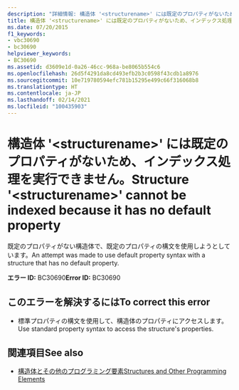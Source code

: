 ```yaml
---
description: "詳細情報: 構造体 '<structurename>' には既定のプロパティがないため、インデックス処理を実行できません"
title: 構造体 '<structurename>' には既定のプロパティがないため、インデックス処理を実行できません。
ms.date: 07/20/2015
f1_keywords:
- vbc30690
- bc30690
helpviewer_keywords:
- BC30690
ms.assetid: d3609e1d-0a26-46cc-968a-be8065b554c6
ms.openlocfilehash: 26d5f4291da8cd493efb2b3c0598f43cdb1a8976
ms.sourcegitcommit: 10e719780594efc781b15295e499c66f316068b8
ms.translationtype: HT
ms.contentlocale: ja-JP
ms.lasthandoff: 02/14/2021
ms.locfileid: "100435903"
---
```

# <a name="structure-structurename-cannot-be-indexed-because-it-has-no-default-property"></a><span data-ttu-id="89099-103">構造体 '\<structurename>' には既定のプロパティがないため、インデックス処理を実行できません。</span><span class="sxs-lookup"><span data-stu-id="89099-103">Structure '\<structurename>' cannot be indexed because it has no default property</span></span>

<span data-ttu-id="89099-104">既定のプロパティがない構造体で、既定のプロパティの構文を使用しようとしています。</span><span class="sxs-lookup"><span data-stu-id="89099-104">An attempt was made to use default property syntax with a structure that has no default property.</span></span>  
  
 <span data-ttu-id="89099-105">**エラー ID:** BC30690</span><span class="sxs-lookup"><span data-stu-id="89099-105">**Error ID:** BC30690</span></span>  
  
## <a name="to-correct-this-error"></a><span data-ttu-id="89099-106">このエラーを解決するには</span><span class="sxs-lookup"><span data-stu-id="89099-106">To correct this error</span></span>  
  
- <span data-ttu-id="89099-107">標準プロパティの構文を使用して、構造体のプロパティにアクセスします。</span><span class="sxs-lookup"><span data-stu-id="89099-107">Use standard property syntax to access the structure's properties.</span></span>  
  
## <a name="see-also"></a><span data-ttu-id="89099-108">関連項目</span><span class="sxs-lookup"><span data-stu-id="89099-108">See also</span></span>

- [<span data-ttu-id="89099-109">構造体とその他のプログラミング要素</span><span class="sxs-lookup"><span data-stu-id="89099-109">Structures and Other Programming Elements</span></span>](../programming-guide/language-features/data-types/structures-and-other-programming-elements.md)
